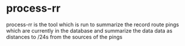 # process-rr

process-rr is the tool which is run to summarize the record route pings
which are currently in the database and summarize the data data as 
distances to /24s from the sources of the pings
